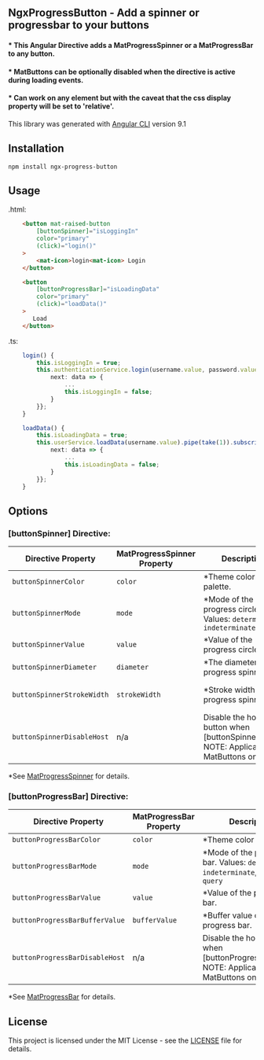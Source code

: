 ## NgxProgressButton - Add a spinner or progressbar to your buttons


#### * This Angular Directive adds a MatProgressSpinner or a MatProgressBar to any button.
#### * MatButtons can be optionally disabled when the directive is active during loading events.
#### * Can work on any element but with the caveat that the css display property will be set to 'relative'.



This library was generated with [Angular CLI](https://github.com/angular/angular-cli) version 9.1


## Installation

`npm install ngx-progress-button`

## Usage

.html:
```html
    <button mat-raised-button
        [buttonSpinner]="isLoggingIn"
        color="primary"
        (click)="login()"
    >
        <mat-icon>login<mat-icon> Login
    </button>

    <button
        [buttonProgressBar]="isLoadingData"
        color="primary"
        (click)="loadData()"
    >
       Load
    </button>

```

.ts:
```ts
    login() {
        this.isLoggingIn = true;
        this.authenticationService.login(username.value, password.value).pipe(take(1)).subscribe({
            next: data => {
                ...
                this.isLoggingIn = false;
            }
        }};
    }

    loadData() {
        this.isLoadingData = true;
        this.userService.loadData(username.value).pipe(take(1)).subscribe({
            next: data => {
                ...
                this.isLoadingData = false;
            }
        }};
    }

```
## Options

### [buttonSpinner] Directive:
| Directive Property     |  MatProgressSpinner Property | Description                                  | Default Value
| -------------------------- | ------------------ | -------------------------------------------------- | -------------
| `buttonSpinnerColor`       | `color`            | *Theme color palette.                              | `primary`
| `buttonSpinnerMode`        | `mode`             | *Mode of the progress circle. Values: `determinate`, `indeterminate` | `indeterminate`
| `buttonSpinnerValue`       | `value`            | *Value of the progress circle.                     | `0`
| `buttonSpinnerDiameter`    | `diameter`         | *The diameter of the progress spinner.             | `19`
| `buttonSpinnerStrokeWidth` | `strokeWidth`      | *Stroke width of the progress spinner.             | Determined by Angular framework.
| `buttonSpinnerDisableHost` | n/a                | Disable the host button when [buttonSpinner]=true. NOTE: Applicable to MatButtons only. | `true`

*See [MatProgressSpinner](https://material.angular.io/components/progress-spinner/api) for details.

### [buttonProgressBar] Directive:
| Directive Property             | MatProgressBar Property | Description                                | Default Value
| ------------------------------ | ------------------ | ----------------------------------------------- | -------------
| `buttonProgressBarColor`       | `color`            | *Theme color palette.                           | `primary`
| `buttonProgressBarMode`        | `mode`             | *Mode of the progress bar. Values: `determinate`, `indeterminate`, `buffer`, `query` | `indeterminate`
| `buttonProgressBarValue`       | `value`            | *Value of the progress bar.                     | `0`
| `buttonProgressBarBufferValue` | `bufferValue`      | *Buffer value of the progress bar.              | `0`
| `buttonProgressBarDisableHost` | n/a                | Disable the host button when [buttonProgressBar]=true. NOTE: Applicable to MatButtons only. | `true`

*See [MatProgressBar](https://material.angular.io/components/progress-bar/api) for details.

## License
This project is licensed under the MIT License - see the [LICENSE](https://github.com/steeplenet/ngx-progress-button/LICENSE) file for details.
